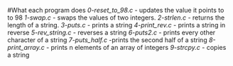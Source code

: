 #What each program does
*0-reset_to_98.c* -  updates the value it points to to 98
*1-swap.c* - swaps the values of two integers.
*2-strlen.c* - returns the length of a string.
*3-puts.c* - prints a string
*4-print_rev.c* - prints a string in reverse
*5-rev_string.c* - reverses a string
*6-puts2.c* - prints every other character of a string
*7-puts_half.c* -prints the second half of a string
*8-print_array.c* -  prints n elements of an array of integers
*9-strcpy.c* - copies a string 
